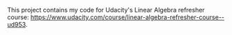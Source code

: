 This project contains my code for Udacity's Linear Algebra refresher course: https://www.udacity.com/course/linear-algebra-refresher-course--ud953.
